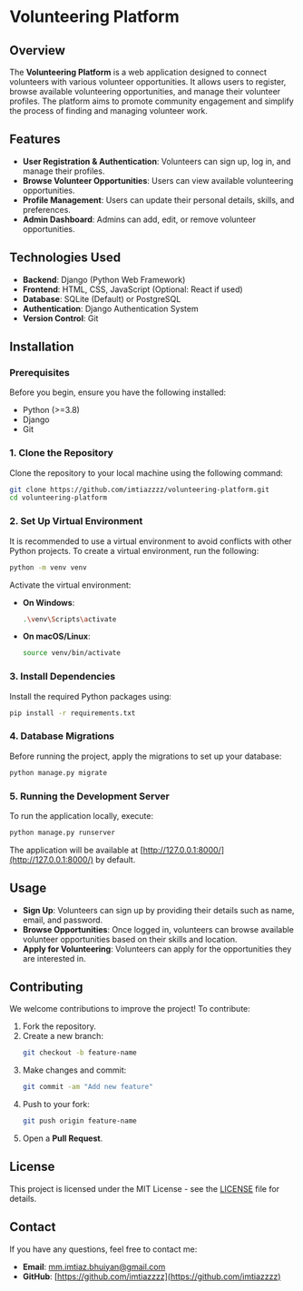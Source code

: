# Volunteering Platform  

## Overview  
The **Volunteering Platform** is a web application designed to connect volunteers with various volunteer opportunities. It allows users to register, browse available volunteering opportunities, and manage their volunteer profiles. The platform aims to promote community engagement and simplify the process of finding and managing volunteer work.  

## Features  
- **User Registration & Authentication**: Volunteers can sign up, log in, and manage their profiles.  
- **Browse Volunteer Opportunities**: Users can view available volunteering opportunities.  
- **Profile Management**: Users can update their personal details, skills, and preferences.  
- **Admin Dashboard**: Admins can add, edit, or remove volunteer opportunities.  

## Technologies Used  
- **Backend**: Django (Python Web Framework)  
- **Frontend**: HTML, CSS, JavaScript (Optional: React if used)  
- **Database**: SQLite (Default) or PostgreSQL  
- **Authentication**: Django Authentication System  
- **Version Control**: Git  

## Installation  

### Prerequisites  
Before you begin, ensure you have the following installed:  
- Python (>=3.8)  
- Django  
- Git  

### 1. Clone the Repository  
Clone the repository to your local machine using the following command:  

```bash
git clone https://github.com/imtiazzzz/volunteering-platform.git
cd volunteering-platform
```

### 2. Set Up Virtual Environment  
It is recommended to use a virtual environment to avoid conflicts with other Python projects. To create a virtual environment, run the following:  

```bash
python -m venv venv
```

Activate the virtual environment:  

- **On Windows**:  
  ```bash
  .\venv\Scripts\activate
  ```
- **On macOS/Linux**:  
  ```bash
  source venv/bin/activate
  ```

### 3. Install Dependencies  
Install the required Python packages using:  

```bash
pip install -r requirements.txt
```

### 4. Database Migrations  
Before running the project, apply the migrations to set up your database:  

```bash
python manage.py migrate
```

### 5. Running the Development Server  
To run the application locally, execute:  

```bash
python manage.py runserver
```

The application will be available at [http://127.0.0.1:8000/](http://127.0.0.1:8000/) by default.  

## Usage  
- **Sign Up**: Volunteers can sign up by providing their details such as name, email, and password.  
- **Browse Opportunities**: Once logged in, volunteers can browse available volunteer opportunities based on their skills and location.  
- **Apply for Volunteering**: Volunteers can apply for the opportunities they are interested in.  

## Contributing  
We welcome contributions to improve the project! To contribute:  

1. Fork the repository.  
2. Create a new branch:  
   ```bash
   git checkout -b feature-name
   ```
3. Make changes and commit:  
   ```bash
   git commit -am "Add new feature"
   ```
4. Push to your fork:  
   ```bash
   git push origin feature-name
   ```
5. Open a **Pull Request**.  

## License  
This project is licensed under the MIT License - see the [LICENSE](LICENSE) file for details.  

## Contact  
If you have any questions, feel free to contact me:  

- **Email**: [mm.imtiaz.bhuiyan@gmail.com](mailto:mm.imtiaz.bhuiyan@gmail.com)  
- **GitHub**: [https://github.com/imtiazzzz](https://github.com/imtiazzzz)  

